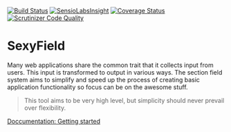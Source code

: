 [![Build Status](https://travis-ci.org/dionsnoeijen/sexy-field.svg?branch=master)](https://travis-ci.org/dionsnoeijen/sexy-field) [![SensioLabsInsight](https://insight.sensiolabs.com/projects/7f0a1082-0e72-4764-b1d2-d7de23ef8e73/mini.png)](https://insight.sensiolabs.com/projects/7f0a1082-0e72-4764-b1d2-d7de23ef8e73) [![Coverage Status](https://coveralls.io/repos/github/dionsnoeijen/sexy-field/badge.svg?branch=master)](https://coveralls.io/github/dionsnoeijen/sexy-field?branch=master) [![Scrutinizer Code Quality](https://scrutinizer-ci.com/g/dionsnoeijen/sexy-field/badges/quality-score.png?b=master)](https://scrutinizer-ci.com/g/dionsnoeijen/sexy-field/?branch=master)
# SexyField

Many web applications share the common trait that it collects input from users. This input is transformed to output in various ways. The section field system aims to simplify and speed up the process of creating basic application functionality so focus can be on the awesome stuff.

> This tool aims to be very high level, but simplicity should never prevail over flexibility.

[Doccumentation: Getting started](http://sexy-field.tardigrades.nl/documentation/2017/10/12/getting-started.html)
